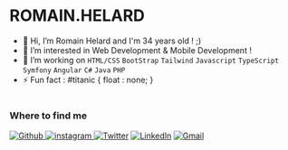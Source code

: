 # ROMAIN.HELARD

- 👋 Hi, I’m Romain Helard and I'm 34 years old ! ;)
- 👀 I’m interested in Web Development & Mobile Development !
- 🌱 I’m working on `HTML/CSS` `BootStrap` `Tailwind` `Javascript` `TypeScript` `Symfony` `Angular` `C#` `Java` `PHP`
- ⚡ Fun fact :  #titanic { float : none; }

#
<h3>Where to find me</h3>
<p><a href="https://github.com/romainhelard" target="_blank"><img alt="Github" src="https://img.shields.io/badge/GitHub-%2312100E.svg?&style=for-the-badge&logo=Github&logoColor=white" /> <a href="https://instagram.com/romainjocelyn" target="_blank">
<img src=https://img.shields.io/badge/instagram-%23000000.svg?&style=for-the-badge&logo=instagram&logoColor=white alt=instagram style="margin-bottom: 5px;" />
</a> </a> <a href="https://twitter.com/romainjocelyn" target="_blank"><img alt="Twitter" src="https://img.shields.io/badge/twitter-%231DA1F2.svg?&style=for-the-badge&logo=twitter&logoColor=white" /></a> <a href="https://www.linkedin.com/in/romainhelard/" target="_blank"><img alt="LinkedIn" src="https://img.shields.io/badge/linkedin-%230077B5.svg?&style=for-the-badge&logo=linkedin&logoColor=white" /></a> <a href="mailto:romainhelard@gmail.com" target="_blank"><img alt="Gmail" src="https://img.shields.io/badge/Gmail-D14836?style=for-the-badge&logo=gmail&logoColor=white" /></a>
</p>
